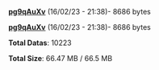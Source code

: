 [**pg9qAuXv**](/data/pg9qAuXv.txt) (16/02/23 - 21:38)- 8686 bytes

[**pg9qAuXv**](/data/pg9qAuXv.txt) (16/02/23 - 21:38)- 8686 bytes

**Total Datas**: 10223

**Total Size**: 66.47 MB / 66.5 MB